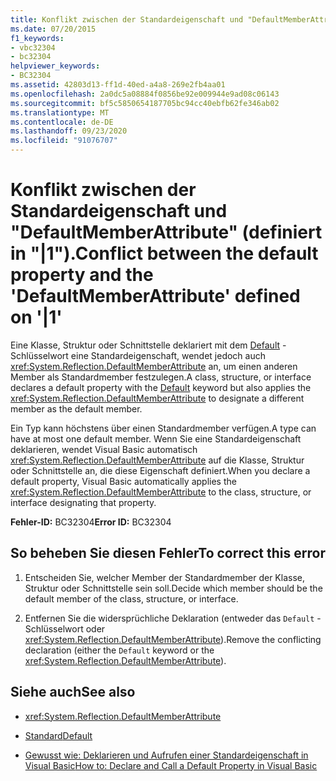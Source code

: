 ```yaml
---
title: Konflikt zwischen der Standardeigenschaft und "DefaultMemberAttribute" (definiert in "|1").
ms.date: 07/20/2015
f1_keywords:
- vbc32304
- bc32304
helpviewer_keywords:
- BC32304
ms.assetid: 42803d13-ff1d-40ed-a4a8-269e2fb4aa01
ms.openlocfilehash: 2a0dc5a08884f0856be92e009944e9ad08c06143
ms.sourcegitcommit: bf5c5850654187705bc94cc40ebfb62fe346ab02
ms.translationtype: MT
ms.contentlocale: de-DE
ms.lasthandoff: 09/23/2020
ms.locfileid: "91076707"
---
```

# <a name="conflict-between-the-default-property-and-the-defaultmemberattribute-defined-on-1"></a><span data-ttu-id="9f774-102">Konflikt zwischen der Standardeigenschaft und "DefaultMemberAttribute" (definiert in "|1").</span><span class="sxs-lookup"><span data-stu-id="9f774-102">Conflict between the default property and the 'DefaultMemberAttribute' defined on '|1'</span></span>

<span data-ttu-id="9f774-103">Eine Klasse, Struktur oder Schnittstelle deklariert mit dem [Default](../language-reference/modifiers/default.md) -Schlüsselwort eine Standardeigenschaft, wendet jedoch auch <xref:System.Reflection.DefaultMemberAttribute> an, um einen anderen Member als Standardmember festzulegen.</span><span class="sxs-lookup"><span data-stu-id="9f774-103">A class, structure, or interface declares a default property with the [Default](../language-reference/modifiers/default.md) keyword but also applies the <xref:System.Reflection.DefaultMemberAttribute> to designate a different member as the default member.</span></span>  
  
 <span data-ttu-id="9f774-104">Ein Typ kann höchstens über einen Standardmember verfügen.</span><span class="sxs-lookup"><span data-stu-id="9f774-104">A type can have at most one default member.</span></span> <span data-ttu-id="9f774-105">Wenn Sie eine Standardeigenschaft deklarieren, wendet Visual Basic automatisch <xref:System.Reflection.DefaultMemberAttribute> auf die Klasse, Struktur oder Schnittstelle an, die diese Eigenschaft definiert.</span><span class="sxs-lookup"><span data-stu-id="9f774-105">When you declare a default property, Visual Basic automatically applies the <xref:System.Reflection.DefaultMemberAttribute> to the class, structure, or interface designating that property.</span></span>  
  
 <span data-ttu-id="9f774-106">**Fehler-ID:** BC32304</span><span class="sxs-lookup"><span data-stu-id="9f774-106">**Error ID:** BC32304</span></span>  
  
## <a name="to-correct-this-error"></a><span data-ttu-id="9f774-107">So beheben Sie diesen Fehler</span><span class="sxs-lookup"><span data-stu-id="9f774-107">To correct this error</span></span>  
  
1. <span data-ttu-id="9f774-108">Entscheiden Sie, welcher Member der Standardmember der Klasse, Struktur oder Schnittstelle sein soll.</span><span class="sxs-lookup"><span data-stu-id="9f774-108">Decide which member should be the default member of the class, structure, or interface.</span></span>  
  
2. <span data-ttu-id="9f774-109">Entfernen Sie die widersprüchliche Deklaration (entweder das `Default` -Schlüsselwort oder <xref:System.Reflection.DefaultMemberAttribute>).</span><span class="sxs-lookup"><span data-stu-id="9f774-109">Remove the conflicting declaration (either the `Default` keyword or the <xref:System.Reflection.DefaultMemberAttribute>).</span></span>  
  
## <a name="see-also"></a><span data-ttu-id="9f774-110">Siehe auch</span><span class="sxs-lookup"><span data-stu-id="9f774-110">See also</span></span>

- <xref:System.Reflection.DefaultMemberAttribute>
- [<span data-ttu-id="9f774-111">Standard</span><span class="sxs-lookup"><span data-stu-id="9f774-111">Default</span></span>](../language-reference/modifiers/default.md)

- [<span data-ttu-id="9f774-112">Gewusst wie: Deklarieren und Aufrufen einer Standardeigenschaft in Visual Basic</span><span class="sxs-lookup"><span data-stu-id="9f774-112">How to: Declare and Call a Default Property in Visual Basic</span></span>](../programming-guide/language-features/procedures/how-to-declare-and-call-a-default-property.md)
